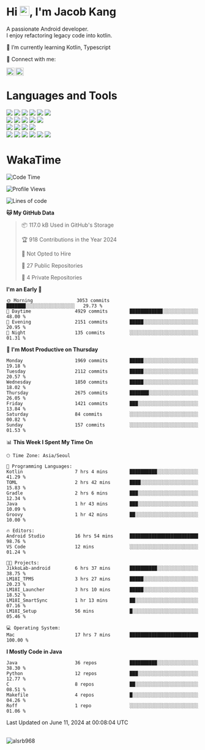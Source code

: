 # Hi <img src="https://media.giphy.com/media/hvRJCLFzcasrR4ia7z/giphy.gif" width="25px">, I'm Jacob Kang
A passionate Android developer.
</br>
I enjoy refactoring legacy code into kotlin.

🌱 I’m currently learning Kotlin, Typescript

🤝 Connect with me:

<a href="https://www.linkedin.com/in/minkyu-kang-b7477b1b2/"><img align="left" src="https://raw.githubusercontent.com/yushi1007/yushi1007/main/images/linkedin.svg" alt="Minkyu Kang | LinkedIn" width="21px"/></a>
<a href="https://www.instagram.com/_jacob_kang/"><img align="left" src="https://raw.githubusercontent.com/yushi1007/yushi1007/main/images/instagram.svg" alt="Jacob Kang | Instagram" width="21px"/></a>

</br>

# Languages and Tools

<div align="left">
<img src="https://img.shields.io/badge/java-007396?logo=java&logoColor=white"/>
<img src="https://img.shields.io/badge/kotlin-7F52FF?logo=kotlin&logoColor=white"/>
<img src="https://img.shields.io/badge/python-3776AB?logo=python&logoColor=white"/>
<img src="https://img.shields.io/badge/bash shell-4EAA25?logo=gnubash&logoColor=white"/>
<img src="https://img.shields.io/badge/c-A8B9CC?logo=c&logoColor=white"/>
<img src="https://img.shields.io/badge/c++-00599C?logo=c%2b%2b&logoColor=white"/>
</div>
<div align="left">
<img src="https://img.shields.io/badge/git-F05032?logo=git&logoColor=white"/>
<img src="https://img.shields.io/badge/github-181717?logo=github&logoColor=white"/>
<img src="https://img.shields.io/badge/mysql-4479A1?logo=mysql&logoColor=white"/>
<img src="https://img.shields.io/badge/sqlite-003B57?logo=sqlite&logoColor=white"/>
<img src="https://img.shields.io/badge/amazon AWS-232F3E?logo=amazonaws&logoColor=white"/>
</div>
<div align="left">
<img src="https://img.shields.io/badge/android-3DDC84?logo=android&logoColor=white"/>
<img src="https://img.shields.io/badge/linux-FCC624?logo=linux&logoColor=white"/>
<img src="https://img.shields.io/badge/flask-000000?logo=flask&logoColor=white"/>
<img src="https://img.shields.io/badge/arduino-00979D?logo=arduino&logoColor=white"/>
</div>
<div align="left">
<img src="https://img.shields.io/badge/slack-4A154B?logo=slack&logoColor=white"/>
<img src="https://img.shields.io/badge/notion-000000?logo=notion&logoColor=white"/>
<img src="https://img.shields.io/badge/jira-0052CC?logo=jira&logoColor=white"/>
<img src="https://img.shields.io/badge/postman-FF6C37?logo=postman&logoColor=white"/>
<img src="https://img.shields.io/badge/intellij-000000?logo=intellijidea&logoColor=white"/>
<img src="https://img.shields.io/badge/pycharm-000000?logo=pycharm&logoColor=white"/>
</div>

# WakaTime

<!--START_SECTION:waka-->
![Code Time](http://img.shields.io/badge/Code%20Time-3%2C863%20hrs%201%20min-blue)

![Profile Views](http://img.shields.io/badge/Profile%20Views-0-blue)

![Lines of code](https://img.shields.io/badge/From%20Hello%20World%20I%27ve%20Written-7.4%20million%20lines%20of%20code-blue)

**🐱 My GitHub Data** 

> 📦 117.0 kB Used in GitHub's Storage 
 > 
> 🏆 918 Contributions in the Year 2024
 > 
> 🚫 Not Opted to Hire
 > 
> 📜 27 Public Repositories 
 > 
> 🔑 4 Private Repositories 
 > 
**I'm an Early 🐤** 

```text
🌞 Morning                3053 commits        ███████░░░░░░░░░░░░░░░░░░   29.73 % 
🌆 Daytime                4929 commits        ████████████░░░░░░░░░░░░░   48.00 % 
🌃 Evening                2151 commits        █████░░░░░░░░░░░░░░░░░░░░   20.95 % 
🌙 Night                  135 commits         ░░░░░░░░░░░░░░░░░░░░░░░░░   01.31 % 
```
📅 **I'm Most Productive on Thursday** 

```text
Monday                   1969 commits        █████░░░░░░░░░░░░░░░░░░░░   19.18 % 
Tuesday                  2112 commits        █████░░░░░░░░░░░░░░░░░░░░   20.57 % 
Wednesday                1850 commits        █████░░░░░░░░░░░░░░░░░░░░   18.02 % 
Thursday                 2675 commits        ███████░░░░░░░░░░░░░░░░░░   26.05 % 
Friday                   1421 commits        ███░░░░░░░░░░░░░░░░░░░░░░   13.84 % 
Saturday                 84 commits          ░░░░░░░░░░░░░░░░░░░░░░░░░   00.82 % 
Sunday                   157 commits         ░░░░░░░░░░░░░░░░░░░░░░░░░   01.53 % 
```


📊 **This Week I Spent My Time On** 

```text
🕑︎ Time Zone: Asia/Seoul

💬 Programming Languages: 
Kotlin                   7 hrs 4 mins        ██████████░░░░░░░░░░░░░░░   41.29 % 
TOML                     2 hrs 42 mins       ████░░░░░░░░░░░░░░░░░░░░░   15.83 % 
Gradle                   2 hrs 6 mins        ███░░░░░░░░░░░░░░░░░░░░░░   12.34 % 
Java                     1 hr 43 mins        ███░░░░░░░░░░░░░░░░░░░░░░   10.09 % 
Groovy                   1 hr 42 mins        ██░░░░░░░░░░░░░░░░░░░░░░░   10.00 % 

🔥 Editors: 
Android Studio           16 hrs 54 mins      █████████████████████████   98.76 % 
VS Code                  12 mins             ░░░░░░░░░░░░░░░░░░░░░░░░░   01.24 % 

🐱‍💻 Projects: 
JikkoLab-android         6 hrs 37 mins       ██████████░░░░░░░░░░░░░░░   38.75 % 
LM18I_TPMS               3 hrs 27 mins       █████░░░░░░░░░░░░░░░░░░░░   20.23 % 
LM18I_Launcher           3 hrs 10 mins       █████░░░░░░░░░░░░░░░░░░░░   18.52 % 
LM18I_SmartSync          1 hr 13 mins        ██░░░░░░░░░░░░░░░░░░░░░░░   07.16 % 
LM18I_Setup              56 mins             █░░░░░░░░░░░░░░░░░░░░░░░░   05.46 % 

💻 Operating System: 
Mac                      17 hrs 7 mins       █████████████████████████   100.00 % 
```

**I Mostly Code in Java** 

```text
Java                     36 repos            ██████████░░░░░░░░░░░░░░░   38.30 % 
Python                   12 repos            ███░░░░░░░░░░░░░░░░░░░░░░   12.77 % 
C                        8 repos             ██░░░░░░░░░░░░░░░░░░░░░░░   08.51 % 
Makefile                 4 repos             █░░░░░░░░░░░░░░░░░░░░░░░░   04.26 % 
Roff                     1 repo              ░░░░░░░░░░░░░░░░░░░░░░░░░   01.06 % 
```




 Last Updated on June 11, 2024 at 00:08:04 UTC
<!--END_SECTION:waka-->

</br>

<div align="left">
<img align="left" src="https://github-readme-stats.vercel.app/api/top-langs?username=alsrb968&show_icons=true&locale=en&layout=compact&theme=dark" alt="alsrb968" />
</div>
